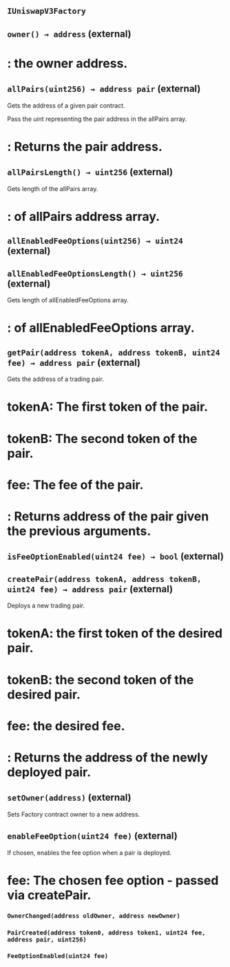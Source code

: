 ## `IUniswapV3Factory`






## `owner() → address` (external)






# : the owner address.

## `allPairs(uint256) → address pair` (external)

Gets the address of a given pair contract.


Pass the uint representing the pair address in the allPairs array.



# : Returns the pair address.

## `allPairsLength() → uint256` (external)

Gets length of the allPairs array.





# : of allPairs address array.

## `allEnabledFeeOptions(uint256) → uint24` (external)







## `allEnabledFeeOptionsLength() → uint256` (external)

Gets length of allEnabledFeeOptions array.





# : of allEnabledFeeOptions array.

## `getPair(address tokenA, address tokenB, uint24 fee) → address pair` (external)

Gets the address of a trading pair.




# tokenA: The first token of the pair.

# tokenB: The second token of the pair.

# fee: The fee of the pair.


# : Returns address of the pair given the previous arguments.

## `isFeeOptionEnabled(uint24 fee) → bool` (external)







## `createPair(address tokenA, address tokenB, uint24 fee) → address pair` (external)

Deploys a new trading pair.




# tokenA: the first token of the desired pair.

# tokenB: the second token of the desired pair.

# fee: the desired fee.


# : Returns the address of the newly deployed pair.

## `setOwner(address)` (external)

Sets Factory contract owner to a new address.





## `enableFeeOption(uint24 fee)` (external)

If chosen, enables the fee option when a pair is deployed.




# fee: The chosen fee option - passed via createPair.





### `OwnerChanged(address oldOwner, address newOwner)`





### `PairCreated(address token0, address token1, uint24 fee, address pair, uint256)`





### `FeeOptionEnabled(uint24 fee)`





